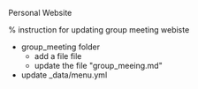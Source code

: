 Personal Website


% instruction for updating group meeting webiste
- group_meeting folder
	- add a file file 
	- update the file "group_meeing.md"
- update _data/menu.yml
